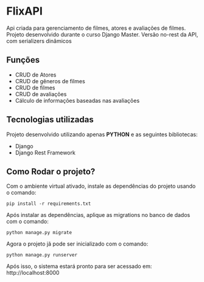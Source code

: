 # FlixAPI

Api criada para gerenciamento de filmes, atores e avaliações de filmes. Projeto desenvolvido durante o curso Django Master.
Versão no-rest da API, com serializers dinâmicos

## Funções
- CRUD de Atores
- CRUD de gêneros de filmes
- CRUD de filmes
- CRUD de avaliações
- Cálculo de informações baseadas nas avaliações

## Tecnologias utilizadas
Projeto desenvolvido utilizando apenas **PYTHON** e as seguintes bibliotecas:
- Django
- Django Rest Framework


## Como Rodar o projeto?

Com o ambiente virtual ativado, instale as dependências do projeto usando o comando:

```
pip install -r requirements.txt
```

Após instalar as dependências, aplique as migrations no banco de dados com o comando:

```
python manage.py migrate
```

Agora o projeto jã pode ser inicializado com o comando:

```
python manage.py runserver
```
Após isso, o sistema estará pronto para ser acessado em: http://localhost:8000